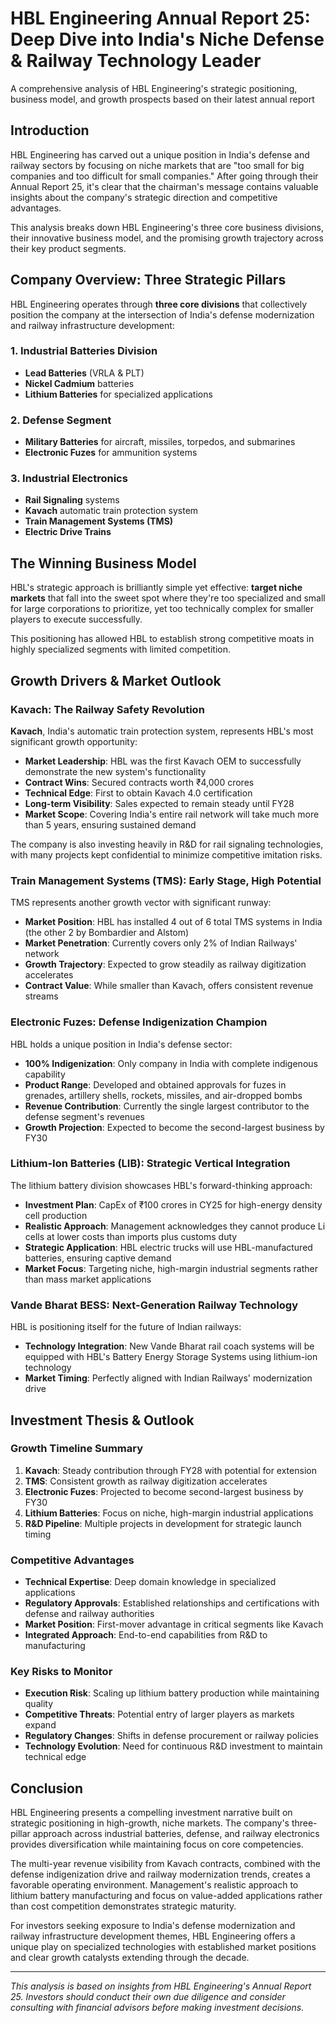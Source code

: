 # HBL Engineering Annual Report 25: Deep Dive into India's Niche Defense & Railway Technology Leader

A comprehensive analysis of HBL Engineering's strategic positioning, business model, and growth prospects based on their latest annual report

## Introduction

HBL Engineering has carved out a unique position in India's defense and railway sectors by focusing on niche markets that are "too small for big companies and too difficult for small companies." After going through their Annual Report 25, it's clear that the chairman's message contains valuable insights about the company's strategic direction and competitive advantages.

This analysis breaks down HBL Engineering's three core business divisions, their innovative business model, and the promising growth trajectory across their key product segments.

## Company Overview: Three Strategic Pillars

HBL Engineering operates through **three core divisions** that collectively position the company at the intersection of India's defense modernization and railway infrastructure development:

### 1. Industrial Batteries Division
- **Lead Batteries** (VRLA & PLT)
- **Nickel Cadmium** batteries
- **Lithium Batteries** for specialized applications

### 2. Defense Segment
- **Military Batteries** for aircraft, missiles, torpedos, and submarines
- **Electronic Fuzes** for ammunition systems

### 3. Industrial Electronics
- **Rail Signaling** systems
- **Kavach** automatic train protection system
- **Train Management Systems (TMS)**
- **Electric Drive Trains**

## The Winning Business Model

HBL's strategic approach is brilliantly simple yet effective: **target niche markets** that fall into the sweet spot where they're too specialized and small for large corporations to prioritize, yet too technically complex for smaller players to execute successfully.

This positioning has allowed HBL to establish strong competitive moats in highly specialized segments with limited competition.

## Growth Drivers & Market Outlook

### Kavach: The Railway Safety Revolution

**Kavach**, India's automatic train protection system, represents HBL's most significant growth opportunity:

- **Market Leadership**: HBL was the first Kavach OEM to successfully demonstrate the new system's functionality
- **Contract Wins**: Secured contracts worth ₹4,000 crores
- **Technical Edge**: First to obtain Kavach 4.0 certification
- **Long-term Visibility**: Sales expected to remain steady until FY28
- **Market Scope**: Covering India's entire rail network will take much more than 5 years, ensuring sustained demand

The company is also investing heavily in R&D for rail signaling technologies, with many projects kept confidential to minimize competitive imitation risks.

### Train Management Systems (TMS): Early Stage, High Potential

TMS represents another growth vector with significant runway:

- **Market Position**: HBL has installed 4 out of 6 total TMS systems in India (the other 2 by Bombardier and Alstom)
- **Market Penetration**: Currently covers only 2% of Indian Railways' network
- **Growth Trajectory**: Expected to grow steadily as railway digitization accelerates
- **Contract Value**: While smaller than Kavach, offers consistent revenue streams

### Electronic Fuzes: Defense Indigenization Champion

HBL holds a unique position in India's defense sector:

- **100% Indigenization**: Only company in India with complete indigenous capability
- **Product Range**: Developed and obtained approvals for fuzes in grenades, artillery shells, rockets, missiles, and air-dropped bombs
- **Revenue Contribution**: Currently the single largest contributor to the defense segment's revenues
- **Growth Projection**: Expected to become the second-largest business by FY30

### Lithium-Ion Batteries (LIB): Strategic Vertical Integration

The lithium battery division showcases HBL's forward-thinking approach:

- **Investment Plan**: CapEx of ₹100 crores in CY25 for high-energy density cell production
- **Realistic Approach**: Management acknowledges they cannot produce Li cells at lower costs than imports plus customs duty
- **Strategic Application**: HBL electric trucks will use HBL-manufactured batteries, ensuring captive demand
- **Market Focus**: Targeting niche, high-margin industrial segments rather than mass market applications

### Vande Bharat BESS: Next-Generation Railway Technology

HBL is positioning itself for the future of Indian railways:

- **Technology Integration**: New Vande Bharat rail coach systems will be equipped with HBL's Battery Energy Storage Systems using lithium-ion technology
- **Market Timing**: Perfectly aligned with Indian Railways' modernization drive

## Investment Thesis & Outlook

### Growth Timeline Summary

1. **Kavach**: Steady contribution through FY28 with potential for extension
2. **TMS**: Consistent growth as railway digitization accelerates
3. **Electronic Fuzes**: Projected to become second-largest business by FY30
4. **Lithium Batteries**: Focus on niche, high-margin industrial applications
5. **R&D Pipeline**: Multiple projects in development for strategic launch timing

### Competitive Advantages

- **Technical Expertise**: Deep domain knowledge in specialized applications
- **Regulatory Approvals**: Established relationships and certifications with defense and railway authorities
- **Market Position**: First-mover advantage in critical segments like Kavach
- **Integrated Approach**: End-to-end capabilities from R&D to manufacturing

### Key Risks to Monitor

- **Execution Risk**: Scaling up lithium battery production while maintaining quality
- **Competitive Threats**: Potential entry of larger players as markets expand
- **Regulatory Changes**: Shifts in defense procurement or railway policies
- **Technology Evolution**: Need for continuous R&D investment to maintain technical edge

## Conclusion

HBL Engineering presents a compelling investment narrative built on strategic positioning in high-growth, niche markets. The company's three-pillar approach across industrial batteries, defense, and railway electronics provides diversification while maintaining focus on core competencies.

The multi-year revenue visibility from Kavach contracts, combined with the defense indigenization drive and railway modernization trends, creates a favorable operating environment. Management's realistic approach to lithium battery manufacturing and focus on value-added applications rather than cost competition demonstrates strategic maturity.

For investors seeking exposure to India's defense modernization and railway infrastructure development themes, HBL Engineering offers a unique play on specialized technologies with established market positions and clear growth catalysts extending through the decade.

---

*This analysis is based on insights from HBL Engineering's Annual Report 25. Investors should conduct their own due diligence and consider consulting with financial advisors before making investment decisions.*